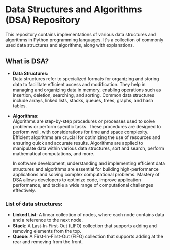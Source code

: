 # Data Structures and Algorithms (DSA) Repository

This repository contains implementations of various data structures and algorithms in Python programming languages. It's a collection of commonly used data structures and algorithms, along with explanations.

## What is DSA?
- **Data Structures:**  
  Data structures refer to specialized formats for organizing and storing data to facilitate efficient access and modification. They help in managing and organizing data in memory, enabling operations such as insertion, deletion, searching, and sorting. Common data structures include arrays, linked lists, stacks, queues, trees, graphs, and hash tables.

- **Algorithms:**  
  Algorithms are step-by-step procedures or processes used to solve problems or perform specific tasks. These procedures are designed to perform well, with     considerations for time and space complexity. Efficient algorithms are crucial for optimizing the use of resources and ensuring quick and accurate results. Algorithms are applied to manipulate data within various data structures, sort and search, perform mathematical computations, and more.
  
  In software development, understanding and implementing efficient data structures and algorithms are essential for building high-performance applications and solving complex computational problems. Mastery of DSA allows developers to optimize code, improve application performance, and tackle a wide range of computational challenges effectively.


### List of data structures: 

- **Linked List**: A linear collection of nodes, where each node contains data and a reference to the next node.
- **Stack**: A Last-In-First-Out (LIFO) collection that supports adding and removing elements from the top.
- **Queue**: A First-In-First-Out (FIFO) collection that supports adding at the rear and removing from the front.


